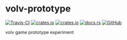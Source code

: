 # volv-prototype
[![Travis-CI](https://travis-ci.com/SOF3/volv-prototype.svg?branch=master)](https://travis-ci.com/SOF3/volv-prototype)
[![crates.io](https://img.shields.io/crates/v/volv-prototype.svg)](https://crates.io/crates/volv-prototype)
[![crates.io](https://img.shields.io/crates/d/volv-prototype.svg)](https://crates.io/crates/volv-prototype)
[![docs.rs](https://docs.rs/volv-prototype/badge.svg)](https://docs.rs/volv-prototype)
[![GitHub](https://img.shields.io/github/stars/SOF3/volv-prototype?style=social)](https://github.com/SOF3/volv-prototype)

volv game prototype experiment
